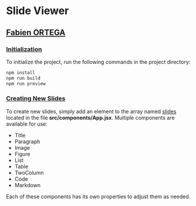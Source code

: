 # Slide Viewer
## **<u>Fabien ORTEGA</u>**

### <u>Initialization</u>

To initialize the project, run the following commands in the project directory:

```bash
npm install
npm run build
npm run preview
```

### <u>Creating New Slides</u>

To create new slides, simply add an element to the array named <u>slides</u> located in the file **src/components/App.jsx**.
Multiple components are available for use:
- Title
- Paragraph
- Image
- Figure
- List
- Table
- TwoColumn
- Code
- Markdown

Each of these components has its own properties to adjust them as needed.

